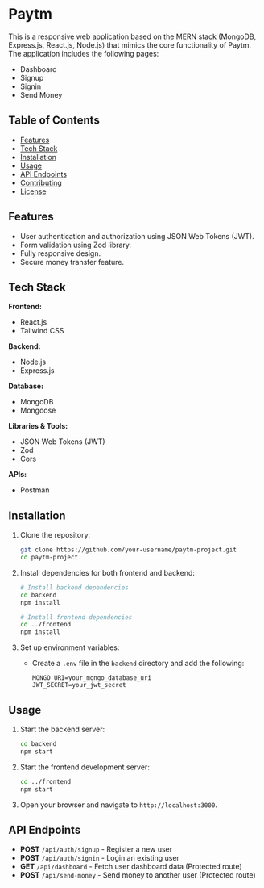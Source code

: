 # Paytm 

This is a responsive web application based on the MERN stack (MongoDB, Express.js, React.js, Node.js) that mimics the core functionality of Paytm. The application includes the following pages:
- Dashboard
- Signup
- Signin
- Send Money

## Table of Contents

- [Features](#features)
- [Tech Stack](#tech-stack)
- [Installation](#installation)
- [Usage](#usage)
- [API Endpoints](#api-endpoints)
- [Contributing](#contributing)
- [License](#license)

## Features

- User authentication and authorization using JSON Web Tokens (JWT).
- Form validation using Zod library.
- Fully responsive design.
- Secure money transfer feature.

## Tech Stack

**Frontend:**
- React.js
- Tailwind CSS

**Backend:**
- Node.js
- Express.js

**Database:**
- MongoDB
- Mongoose

**Libraries & Tools:**
- JSON Web Tokens (JWT)
- Zod
- Cors

**APIs:**
- Postman


## Installation

1. Clone the repository:
    ```sh
    git clone https://github.com/your-username/paytm-project.git
    cd paytm-project
    ```

2. Install dependencies for both frontend and backend:
    ```sh
    # Install backend dependencies
    cd backend
    npm install

    # Install frontend dependencies
    cd ../frontend
    npm install
    ```

3. Set up environment variables:
    - Create a `.env` file in the `backend` directory and add the following:
      ```env
      MONGO_URI=your_mongo_database_uri
      JWT_SECRET=your_jwt_secret
      ```

## Usage

1. Start the backend server:
    ```sh
    cd backend
    npm start
    ```

2. Start the frontend development server:
    ```sh
    cd ../frontend
    npm start
    ```

3. Open your browser and navigate to `http://localhost:3000`.

## API Endpoints

- **POST** `/api/auth/signup` - Register a new user
- **POST** `/api/auth/signin` - Login an existing user
- **GET** `/api/dashboard` - Fetch user dashboard data (Protected route)
- **POST** `/api/send-money` - Send money to another user (Protected route)


